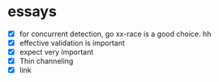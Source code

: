 # essays
- [x] for concurrent detection, go xx-race is a good choice. hh
- [x] effective validation is important
- [x] expect very important
- [x] Thin channeling 
- [x] link
